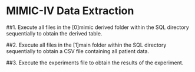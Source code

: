 # MIMIC-IV Data Extraction

##1. Execute all files in the [0]mimic derived folder within the SQL directory sequentially to obtain the derived table.

##2. Execute all files in the [1]main folder within the SQL directory sequentially to obtain a CSV file containing all patient data.

##3. Execute the experiments file to obtain the results of the experiment.
